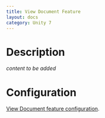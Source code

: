 ```yaml
---
title: View Document Feature
layout: docs
category: Unity 7
---
```

# Description

*content to be added*

# Configuration

[View Document feature configuration](../../configuration/actions/view-document.md). 
